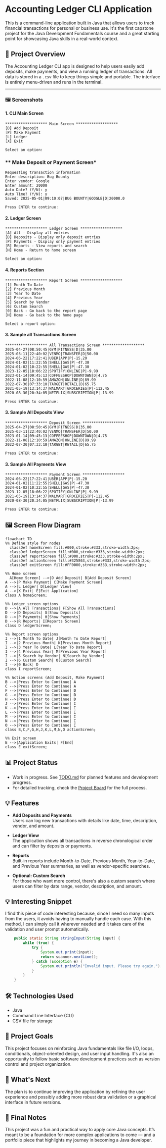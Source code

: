 # Accounting Ledger CLI Application

This is a command-line application built in Java that allows users to track financial transactions for personal or business use. It's the first capstone project for the Java Development Fundamentals course and a great starting point for showcasing Java skills in a real-world context.

## 📌 Project Overview
The Accounting Ledger CLI app is designed to help users easily add deposits, make payments, and view a running ledger of transactions. All data is stored in a `.csv` file to keep things simple and portable. The interface is entirely menu-driven and runs in the terminal.

---

### 🖼️ Screenshots

#### 1. **CLI Main Screen**

```text
******************* Main Screen *******************
[D] Add Deposit
[P] Make Payment
[L] Ledger
[X] Exit

Select an option:
```
### ** Make Deposit or Payment Screen*
```text
Requesting transaction information
Enter description: Bug Bounty
Enter vendor: Google
Enter amount: 20000
Auto Date? (Y/N): y
Auto Time? (Y/N): y
Saved: 2025-05-01|09:10:07|BUG BOUNTY|GOOGLE|D|20000.0

Press ENTER to continue: 
```

#### 2. **Ledger Screen**

```text
******************* Ledger Screen *******************
[A] All - Display all entries
[D] Deposits - Display only deposit entries
[P] Payments - Display only payment entries
[R] Reports - View reports and search
[H] Home - Return to home screen

Select an option:
```

#### 4. **Reports Section**

```text
******************* Report Screen *******************
[1] Month To Date
[2] Previous Month
[3] Year To Date
[4] Previous Year
[5] Search by Vendor
[6] Custom Search
[0] Back - Go back to the report page
[H] Home - Go back to the home page

Select a report option:
```

#### 3. **Sample all Transactions Screen**

```text
******************* All Transactions Screen *******************
2025-04-27|08:50:45|GYM|FITNESS|D|35.00
2025-03-11|22:40:02|VENMO|TRANSFER|D|50.00
2024-06-22|17:22:41|UBER|APP|P|-15.20
2024-01-02|11:22:55|SHELL|GAS|P|-47.30
2024-01-02|10:22:55|SHELL|GAS|P|-47.30
2023-12-05|18:06:22|SPOTIFY|ONLINE|P|-9.99
2023-01-14|09:45:13|COFFEESHOP|DOWNTOWN|D|4.75
2022-11-08|12:10:59|AMAZON|ONLINE|D|89.99
2022-07-30|07:33:10|TARGET|RETAIL|D|65.75
2021-05-19|13:14:37|WALMART|GROCERIES|P|-112.45
2020-08-30|20:34:05|NETFLIX|SUBSCRIPTION|P|-13.99

Press ENTER to continue: 
```

#### 3. **Sample All Deposits View**

```text
******************* Deposit Screen *******************
2025-04-27|08:50:45|GYM|FITNESS|D|35.00
2025-03-11|22:40:02|VENMO|TRANSFER|D|50.00
2023-01-14|09:45:13|COFFEESHOP|DOWNTOWN|D|4.75
2022-11-08|12:10:59|AMAZON|ONLINE|D|89.99
2022-07-30|07:33:10|TARGET|RETAIL|D|65.75

Press ENTER to continue:
```

#### 3. **Sample All Payments View**

```text
******************* Payment Screen *******************
2024-06-22|17:22:41|UBER|APP|P|-15.20
2024-01-02|11:22:55|SHELL|GAS|P|-47.30
2024-01-02|10:22:55|SHELL|GAS|P|-47.30
2023-12-05|18:06:22|SPOTIFY|ONLINE|P|-9.99
2021-05-19|13:14:37|WALMART|GROCERIES|P|-112.45
2020-08-30|20:34:05|NETFLIX|SUBSCRIPTION|P|-13.99

Press ENTER to continue:
```

## 🖼️ Screen Flow Diagram

```mermaid
flowchart TD
%% Define style for nodes
  classDef homeScreen fill:#000,stroke:#333,stroke-width:2px;
  classDef ledgerScreen fill:#000,stroke:#333,stroke-width:2px;
  classDef reportScreen fill:#000,stroke:#333,stroke-width:2px;
  classDef actionScreen fill:#325863,stroke:#333,stroke-width:2px;
  classDef exitScreen fill:#FF0000,stroke:#333,stroke-width:2px;

%% Home screen
  A[Home Screen] -->|D Add Deposit| B[Add Deposit Screen]
A -->|P Make Payment| C[Make Payment Screen]
A -->|L Ledger| D[Ledger View]
A -->|X Exit| E[Exit Application]
class A homeScreen;

%% Ledger screen options
D -->|A All Transactions| F[Show All Transactions]
D -->|D Deposits| G[Show Deposits]
D -->|P Payments| H[Show Payments]
D -->|R Reports| I[Reports Screen]
class D ledgerScreen;

%% Report screen options
I -->|1 Month To Date| J[Month To Date Report]
I -->|2 Previous Month| K[Previous Month Report]
I -->|3 Year To Date| L[Year To Date Report]
I -->|4 Previous Year| M[Previous Year Report]
I -->|5 Search by Vendor| N[Search by Vendor]
I -->|6 Custom Search| O[Custom Search]
I -->|0 Back| D
class I reportScreen;

%% Action screens (Add Deposit, Make Payment)
B -->|Press Enter to Continue| A
C -->|Press Enter to Continue| A
F -->|Press Enter to Continue| D
G -->|Press Enter to Continue| D
H -->|Press Enter to Continue| D
J -->|Press Enter to Continue| I
K -->|Press Enter to Continue| I
L -->|Press Enter to Continue| I
M -->|Press Enter to Continue| I
N -->|Press Enter to Continue| I
O -->|Press Enter to Continue| I
class B,C,F,G,H,J,K,L,M,N,O actionScreen;

%% Exit screen
E -->|Application Exits| F[End]
class E exitScreen;
```

## 📊 Project Status

- Work in progress. See [TODO.md](TODO.md) for planned features and development progress.
- For detailed tracking, check the [Project Board](https://github.com/users/paulofranklins2/projects/2/views/1) for the full process.

## 💡 Features

- **Add Deposits and Payments**  
  Users can log new transactions with details like date, time, description, vendor, and amount.

- **Ledger View**  
  The application shows all transactions in reverse chronological order and can filter by deposits or payments.

- **Reports**  
  Built-in reports include Month-to-Date, Previous Month, Year-to-Date, and Previous Year summaries, as well as vendor-specific searches.

- **Optional: Custom Search**  
  For those who want more control, there's also a custom search where users can filter by date range, vendor, description, and amount.

## 💡 Interesting Snippet

I find this piece of code interesting because, since I need so many inputs from the users, it avoids having to manually handle each case. With this method, I can simply call it wherever needed and it takes care of the validation and user prompt automatically.

```java
    public static String stringInput(String input) {
        while (true) {
            try {
                System.out.print(input);
                return scanner.nextLine();
            } catch (Exception e) {
                System.out.println("Invalid input. Please try again.");
            }
        }
    }
```

## 🛠️ Technologies Used

- Java
- Command Line Interface (CLI)
- CSV file for storage

## 🚀 Project Goals

This project focuses on reinforcing Java fundamentals like file I/O, loops, conditionals, object-oriented design, and user input handling. It's also an opportunity to follow basic software development practices such as version control and project organization.

## 🎯 What's Next

The plan is to continue improving the application by refining the user experience and possibly adding more robust data validation or a graphical interface in future versions.

## 🙌 Final Notes

This project was a fun and practical way to apply core Java concepts. It’s meant to be a foundation for more complex applications to come — and a portfolio piece that highlights my journey in becoming a Java developer.
